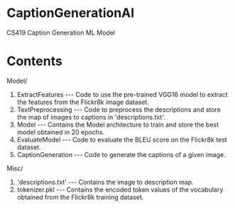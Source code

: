 # CaptionGenerationAI
CS419 Caption Generation ML Model

# Contents
Model/
1) ExtractFeatures --- Code to use the pre-trained VGG16 model to extract the features from the Flickr8k image dataset.
2) TextPreprocessing --- Code to preprocess the descriptions and store the map of images to captions in 'descriptions.txt'.
3) Model ---  Contains the Model architecture to train and store the best model obtained in 20 epochs.
4) EvaluateModel --- Code to evaluate the BLEU score on the Flickr8k test dataset.
5) CaptionGeneration --- Code to generate the captions of a given image.

Misc/
1) 'descriptions.txt' --- Contains the image to description map.
2) tokenizer.pkl --- Contains the encoded token values of the vocabulary obtained from the Flickr8k training dataset.
